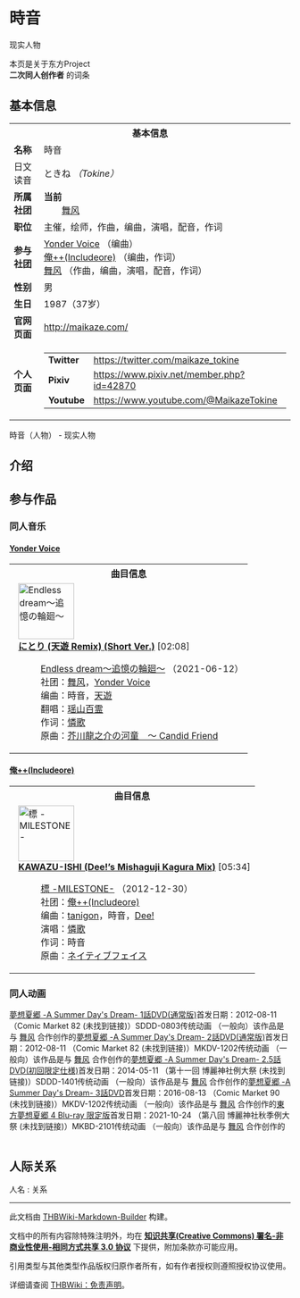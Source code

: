 # 時音

<!-- source html: G:\repos\THBWiki-Markdown-Builder\THBWikiMarkdown\Temp\main\5\54\ns0%3A%E6%99%82%E9%9F%B3.html -->

现实人物

本页是关于东方Project  
 **二次同人创作者** 的词条
## 基本信息

<table><tbody><tr><th colspan="3">基本信息</th></tr><tr><td class="label"><b>名称</b></td><td> 時音 </td></tr><tr><td class="label">日文读音</td><td> ときね <i>（Tokine）</i> </td></tr><tr><td class="label"><b>所属社团</b></td><td><b>当前</b><div style="margin-left:2em;"><a href="./舞风.md" title="舞风">舞风</a></div></td></tr><tr><td class="label"><b>职位</b></td><td>主催，绘师，作曲，编曲，演唱，配音，作词</td></tr><tr><td class="label"><b>参与社团</b></td><td><a href="./Yonder_Voice.md" title="Yonder Voice">Yonder Voice</a> （编曲）<br><a href="./俺++(Includeore).md" title="俺++(Includeore)">俺++(Includeore)</a> （编曲，作词）<br><a href="./舞风.md" title="舞风">舞风</a> （作曲，编曲，演唱，配音，作词）</td></tr><tr><td class="label"><b>性别</b></td><td>男</td></tr><tr><td class="label"><b>生日</b></td><td>1987（37岁）</td></tr><tr><td class="label"><b>官网页面</b></td><td><a rel="nofollow" class="external free" href="http://maikaze.com/">http://maikaze.com/</a></td></tr><tr><td class="label"><b>个人页面</b></td><td><table border="0" cellspacing="0" cellpadding="0"><tbody><tr><td><b>Twitter</b></td><td><a rel="nofollow" class="external free" href="https://twitter.com/maikaze_tokine">https://twitter.com/maikaze_tokine</a></td></tr><tr><td><b>Pixiv</b></td><td><a rel="nofollow" class="external free" href="https://www.pixiv.net/member.php?id=42870">https://www.pixiv.net/member.php?id=42870</a></td></tr><tr><td><b>Youtube</b></td><td><a rel="nofollow" class="external free" href="https://www.youtube.com/@MaikazeTokine">https://www.youtube.com/@MaikazeTokine</a></td></tr></tbody></table></td></tr></tbody></table>

時音（人物） - 现实人物
## 介绍
## 参与作品
### 同人音乐
#### [Yonder Voice](./Yonder_Voice.md)

<table><tbody><tr><th colspan="2">曲目信息</th></tr><tr><td colspan="2" style="padding-left: 1em;"><div class="floatright"><a href="./文件-Endless_dream～追憶の輪廻～封面.jpg.md" class="image" title="Endless dream～追憶の輪廻～"><img alt="Endless dream～追憶の輪廻～" src="https://upload.thwiki.cc/thumb/a/a9/Endless_dream%EF%BD%9E%E8%BF%BD%E6%86%B6%E3%81%AE%E8%BC%AA%E5%BB%BB%EF%BD%9E%E5%B0%81%E9%9D%A2.jpg/100px-Endless_dream%EF%BD%9E%E8%BF%BD%E6%86%B6%E3%81%AE%E8%BC%AA%E5%BB%BB%EF%BD%9E%E5%B0%81%E9%9D%A2.jpg" decoding="async" loading="lazy" width="100" height="100" srcset="https://upload.thwiki.cc/thumb/a/a9/Endless_dream%EF%BD%9E%E8%BF%BD%E6%86%B6%E3%81%AE%E8%BC%AA%E5%BB%BB%EF%BD%9E%E5%B0%81%E9%9D%A2.jpg/150px-Endless_dream%EF%BD%9E%E8%BF%BD%E6%86%B6%E3%81%AE%E8%BC%AA%E5%BB%BB%EF%BD%9E%E5%B0%81%E9%9D%A2.jpg 1.5x, https://upload.thwiki.cc/thumb/a/a9/Endless_dream%EF%BD%9E%E8%BF%BD%E6%86%B6%E3%81%AE%E8%BC%AA%E5%BB%BB%EF%BD%9E%E5%B0%81%E9%9D%A2.jpg/200px-Endless_dream%EF%BD%9E%E8%BF%BD%E6%86%B6%E3%81%AE%E8%BC%AA%E5%BB%BB%EF%BD%9E%E5%B0%81%E9%9D%A2.jpg 2x" data-file-width="960" data-file-height="960"></a></div><b><a href="/Endless_dream%EF%BD%9E%E8%BF%BD%E6%86%B6%E3%81%AE%E8%BC%AA%E5%BB%BB%EF%BD%9E#3" title="Endless dream～追憶の輪廻～">にとり (天遊 Remix) (Short Ver.)</a></b> &#91;02:08&#93;<dl><dd><a href="./Endless_dream～追憶の輪廻～.md" title="Endless dream～追憶の輪廻～">Endless dream～追憶の輪廻～</a> （2021-06-12）<br>社团：<a href="./舞风.md" title="舞风">舞风</a>，<a href="./Yonder_Voice.md" title="Yonder Voice">Yonder Voice</a><br>编曲：<a class="mw-selflink selflink">時音</a>，<a href="/index.php?title=%E5%A4%A9%E9%81%8A&amp;action=edit&amp;redlink=1" class="new" title="天遊（页面不存在）">天遊</a><br>翻唱：<a href="./瑶山百霊.md" title="瑶山百霊">瑶山百霊</a><br>作词：<a href="./憐歌.md" title="憐歌">憐歌</a><br>原曲：<a href="/%E8%8A%A5%E5%B7%9D%E9%BE%8D%E4%B9%8B%E4%BB%8B%E3%81%AE%E6%B2%B3%E7%AB%A5_%EF%BD%9E_Candid_Friend" class="mw-redirect" title="芥川龍之介の河童 ～ Candid Friend">芥川龍之介の河童　～ Candid Friend</a><br></dd></dl></td></tr></tbody></table>


#### [俺++(Includeore) ](./俺++(Includeore).md)

<table><tbody><tr><th colspan="2">曲目信息</th></tr><tr><td colspan="2" style="padding-left: 1em;"><div class="floatright"><a href="./文件-標_-MILESTONE-封面.png.md" class="image" title="標 -MILESTONE-"><img alt="標 -MILESTONE-" src="https://upload.thwiki.cc/thumb/f/f0/%E6%A8%99_-MILESTONE-%E5%B0%81%E9%9D%A2.png/100px-%E6%A8%99_-MILESTONE-%E5%B0%81%E9%9D%A2.png" decoding="async" loading="lazy" width="100" height="100" srcset="https://upload.thwiki.cc/thumb/f/f0/%E6%A8%99_-MILESTONE-%E5%B0%81%E9%9D%A2.png/150px-%E6%A8%99_-MILESTONE-%E5%B0%81%E9%9D%A2.png 1.5x, https://upload.thwiki.cc/thumb/f/f0/%E6%A8%99_-MILESTONE-%E5%B0%81%E9%9D%A2.png/200px-%E6%A8%99_-MILESTONE-%E5%B0%81%E9%9D%A2.png 2x" data-file-width="600" data-file-height="600"></a></div><b><a href="/%E6%A8%99_-MILESTONE-#10" title="標 -MILESTONE-">KAWAZU-ISHI (Dee!’s Mishaguji Kagura Mix)</a></b> &#91;05:34&#93;<dl><dd><a href="./標_-MILESTONE-.md" title="標 -MILESTONE-">標 -MILESTONE-</a> （2012-12-30）<br>社团：<a href="./俺++(Includeore).md" title="俺++(Includeore)">俺++(Includeore)</a><br>编曲：<a href="./tanigon.md" title="tanigon">tanigon</a>，<a class="mw-selflink selflink">時音</a>，<a href="./Dee!.md" title="Dee!">Dee!</a><br>演唱：<a href="./憐歌.md" title="憐歌">憐歌</a><br>作词：<a class="mw-selflink selflink">時音</a><br>原曲：<a href="/%E3%83%8D%E3%82%A4%E3%83%86%E3%82%A3%E3%83%96%E3%83%95%E3%82%A7%E3%82%A4%E3%82%B9" class="mw-redirect" title="ネイティブフェイス">ネイティブフェイス</a><br></dd></dl></td></tr></tbody></table>


### 同人动画
[](./夢想夏郷－A_Summer_Day's_Dream－1話DVD(通常版).md)[夢想夏郷 -A Summer Day's Dream- 1話DVD(通常版)](./夢想夏郷－A_Summer_Day's_Dream－1話DVD(通常版).md)首发日期：2012-08-11 （Comic Market 82 (未找到链接)）SDDD-0803传统动画 （一般向）该作品是与 [舞风](./舞风.md) 合作创作的[](./夢想夏郷_-A_Summer_Day's_Dream-_2話DVD(通常版).md)[夢想夏郷 -A Summer Day's Dream- 2話DVD(通常版)](./夢想夏郷_-A_Summer_Day's_Dream-_2話DVD(通常版).md)首发日期：2012-08-11 （Comic Market 82 (未找到链接)）MKDV-1202传统动画 （一般向）该作品是与 [舞风](./舞风.md) 合作创作的[](./夢想夏郷_-A_Summer_Day's_Dream-_2.5話DVD(初回限定仕様).md)[夢想夏郷 -A Summer Day's Dream- 2.5話DVD(初回限定仕様)](./夢想夏郷_-A_Summer_Day's_Dream-_2.5話DVD(初回限定仕様).md)首发日期：2014-05-11 （第十一回 博麗神社例大祭 (未找到链接)）SDDD-1401传统动画 （一般向）该作品是与 [舞风](./舞风.md) 合作创作的[](./夢想夏郷_-A_Summer_Day's_Dream-_3話DVD.md)[夢想夏郷 -A Summer Day's Dream-  3話DVD](./夢想夏郷_-A_Summer_Day's_Dream-_3話DVD.md)首发日期：2016-08-13 （Comic Market 90 (未找到链接)）MKDV-1202传统动画 （一般向）该作品是与 [舞风](./舞风.md) 合作创作的[](./東方夢想夏郷_4_Blu-ray_限定版.md)[東方夢想夏郷 4 Blu-ray 限定版](./東方夢想夏郷_4_Blu-ray_限定版.md)首发日期：2021-10-24 （第八回 博麗神社秋季例大祭 (未找到链接)）MKBD-2101传统动画 （一般向）该作品是与 [舞风](./舞风.md) 合作创作的
<table><style data-mw-deduplicate="TemplateStyles:r686458">.mw-parser-output .simple_work{display:grid;min-height:calc(120px + 0.5rem);grid-template-columns:calc(120px + 0.5rem)1fr;grid-template-rows:auto 1fr;grid-template-areas:"cover title""cover props";overflow:hidden}.mw-parser-output .simple_work-cover{grid-area:cover;align-self:center;justify-self:center;overflow:hidden;max-width:100%;max-height:100%;padding:0.25rem;word-break:break-all}.mw-parser-output .simple_work-cover a.new{display:block;text-align:center;padding:0.25rem}.mw-parser-output .simple_work-title{grid-area:title;margin-top:0.25rem;padding-left:0.25rem;font-weight:bold}.mw-parser-output .simple_work-props{grid-area:props;padding-left:0.25rem}.mw-parser-output .simple_work-prop{margin:0.125rem 0}</style>

<link rel="mw-deduplicated-inline-style" href="mw-data:TemplateStyles:r686458">

<link rel="mw-deduplicated-inline-style" href="mw-data:TemplateStyles:r686458">

<link rel="mw-deduplicated-inline-style" href="mw-data:TemplateStyles:r686458">

<link rel="mw-deduplicated-inline-style" href="mw-data:TemplateStyles:r686458">
</table>


## 人际关系
人名
: 关系





---

此文档由 [THBWiki-Markdown-Builder](https://github.com/Delsin-Yu/THBWiki-Markdown-Builder) 构建。

文档中的所有内容除特殊注明外，均在 [**知识共享(Creative Commons) 署名-非商业性使用-相同方式共享 3.0 协议**](https://creativecommons.org/licenses/by-sa/3.0/deed.zh-hans) 下提供，附加条款亦可能应用。

引用类型与其他类型作品版权归原作者所有，如有作者授权则遵照授权协议使用。

详细请查阅 [THBWiki：免责声明](https://thbwiki.cc/THBWiki:%E5%85%8D%E8%B4%A3%E5%A3%B0%E6%98%8E)。

